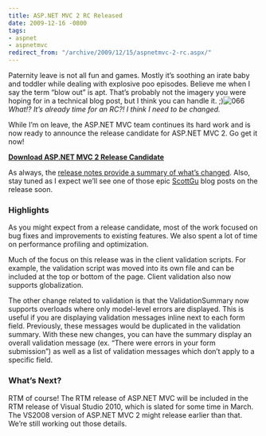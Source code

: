 ```yaml
---
title: ASP.NET MVC 2 RC Released
date: 2009-12-16 -0800
tags:
- aspnet
- aspnetmvc
redirect_from: "/archive/2009/12/15/aspnetmvc-2-rc.aspx/"
---
```


Paternity leave is not all fun and games. Mostly it’s soothing an irate
baby and toddler while dealing with explosive poo episodes. Believe me
when I say the term “blow out” is apt. That’s probably not the imagery
you were hoping for in a technical blog post, but I think you can handle
it.
;)![066](https://haacked.com/images/haacked_com/WindowsLiveWriter/ASP.NETMVC2RCReleased_14561/066_1.jpg "066")
*What!? It’s already time for an RC?! I think I need to be changed.*

While I’m on leave, the ASP.NET MVC team continues its hard work and is
now ready to announce the release candidate for ASP.NET MVC 2. Go get it
now!

**[Download ASP.NET MVC 2 Release
Candidate](http://go.microsoft.com/fwlink/?LinkID=157071 "ASP.NET MVC 2 Release Candidate")**

As always, the [release notes provide a summary of what’s
changed](http://go.microsoft.com/fwlink/?LinkID=157072 "ASP.NET MVC 2 Release Notes").
Also, stay tuned as I expect we’ll see one of those epic
[ScottGu](http://weblogs.asp.net/scottgu "Scott Guthrie") blog posts on
the release soon.

### Highlights

As you might expect from a release candidate, most of the work focused
on bug fixes and improvements to existing features. We also spent a lot
of time on performance profiling and optimization.

Much of the focus on this release was in the client validation scripts.
For example, the validation script was moved into its own file and can
be included at the top or bottom of the page. Client validation also now
supports globalization.

The other change related to validation is that the ValidationSummary now
supports overloads where only model-level errors are displayed. This is
useful if you are displaying validation messages inline next to each
form field. Previously, these messages would be duplicated in the
validation summary. With these new changes, you can have the summary
display an overall validation message (ex. “There were errors in your
form submission”) as well as a list of validation messages which don’t
apply to a specific field.

### What’s Next?

RTM of course! The RTM release of ASP.NET MVC will be included in the
RTM release of Visual Studio 2010, which is slated for some time in
March. The VS2008 version of ASP.NET MVC 2 might release earlier than
that. We’re still working out those details.


